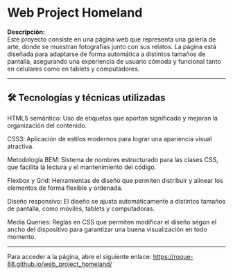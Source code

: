 # Web Project Homeland

**Descripción:**  
Este proyecto consiste en una página web que representa una galería de arte, donde se muestran fotografías junto con sus relatos. La página está diseñada para adaptarse de forma automática a distintos tamaños de pantalla, asegurando una experiencia de usuario cómoda y funcional tanto en celulares como en tablets y computadores.

---

## 🛠️ Tecnologías y técnicas utilizadas

HTML5 semántico: Uso de etiquetas que aportan significado y mejoran la organización del contenido.

CSS3: Aplicación de estilos modernos para lograr una apariencia visual atractiva.

Metodología BEM: Sistema de nombres estructurado para las clases CSS, que facilita la lectura y el mantenimiento del código.

Flexbox y Grid: Herramientas de diseño que permiten distribuir y alinear los elementos de forma flexible y ordenada.

Diseño responsivo: El diseño se ajusta automáticamente a distintos tamaños de pantalla, como móviles, tablets y computadoras.

Media Queries: Reglas en CSS que permiten modificar el diseño según el ancho del dispositivo para garantizar una buena visualización en todo momento.

---

Para acceder a la página, abre el siguiente enlace: https://roque-88.github.io/web_project_homeland/
